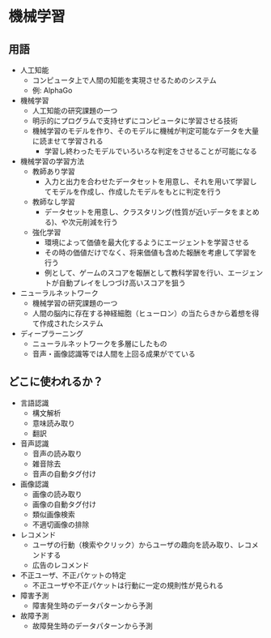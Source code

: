 # 機械学習


## 用語
* 人工知能
    * コンピュータ上で人間の知能を実現させるためのシステム
    * 例: AlphaGo
* 機械学習
    * 人工知能の研究課題の一つ
    * 明示的にプログラムで支持せずにコンピュータに学習させる技術
    * 機械学習のモデルを作り、そのモデルに機械が判定可能なデータを大量に読ませて学習される
        * 学習し終わったモデルでいろいろな判定をさせることが可能になる
* 機械学習の学習方法
    * 教師あり学習
        * 入力と出力を合わせたデータセットを用意し、それを用いて学習してモデルを作成し、作成したモデルをもとに判定を行う
    * 教師なし学習
        * データセットを用意し、クラスタリング(性質が近いデータをまとめる)、や次元削減を行う
    * 強化学習
        * 環境によって価値を最大化するようにエージェントを学習させる
        * その時の価値だけでなく、将来価値も含めた報酬を考慮して学習を行う
        * 例として、ゲームのスコアを報酬として教科学習を行い、エージェントが自動プレイをしつづけ高いスコアを狙う
* ニューラルネットワーク
    * 機械学習の研究課題の一つ
    * 人間の脳内に存在する神経細胞（ヒューロン）の当たらきから着想を得て作成されたシステム
* ディープラーニング
    * ニューラルネットワークを多層にしたもの
    * 音声・画像認識等では人間を上回る成果がでている


## どこに使われるか？
* 言語認識
    * 構文解析
    * 意味読み取り
    * 翻訳
* 音声認識
    * 音声の読み取り
    * 雑音除去
    * 音声の自動タグ付け
* 画像認識
    * 画像の読み取り
    * 画像の自動タグ付け
    * 類似画像検索
    * 不適切画像の排除
* レコメンド
    * ユーザの行動（検索やクリック）からユーザの趣向を読み取り、レコメンドする
    * 広告のレコメンド
* 不正ユーザ、不正パケットの特定
    * 不正ユーザや不正パケットは行動に一定の規則性が見られる
* 障害予測
    * 障害発生時のデータパターンから予測
* 故障予測
    * 故障発生時のデータパターンから予測
